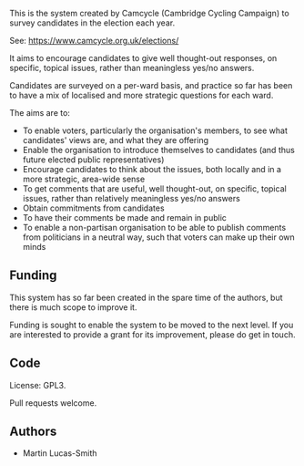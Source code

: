 This is the system created by Camcycle (Cambridge Cycling Campaign) to survey candidates in the election each year.

See: https://www.camcycle.org.uk/elections/

It aims to encourage candidates to give well thought-out responses, on specific, topical issues, rather than meaningless yes/no answers.

Candidates are surveyed on a per-ward basis, and practice so far has been to have a mix of localised and more strategic questions for each ward.

The aims are to:

* To enable voters, particularly the organisation's members, to see what candidates' views are, and what they are offering
* Enable the organisation to introduce themselves to candidates (and thus future elected public representatives)
* Encourage candidates to think about the issues, both locally and in a more strategic, area-wide sense
* To get comments that are useful, well thought-out, on specific, topical issues, rather than relatively meaningless yes/no answers
* Obtain commitments from candidates
* To have their comments be made and remain in public
* To enable a non-partisan organisation to be able to publish comments from politicians in a neutral way, such that voters can make up their own minds


## Funding

This system has so far been created in the spare time of the authors, but there is much scope to improve it.

Funding is sought to enable the system to be moved to the next level. If you are interested to provide a grant for its improvement, please do get in touch.


## Code

License: GPL3.

Pull requests welcome.


## Authors

* Martin Lucas-Smith


